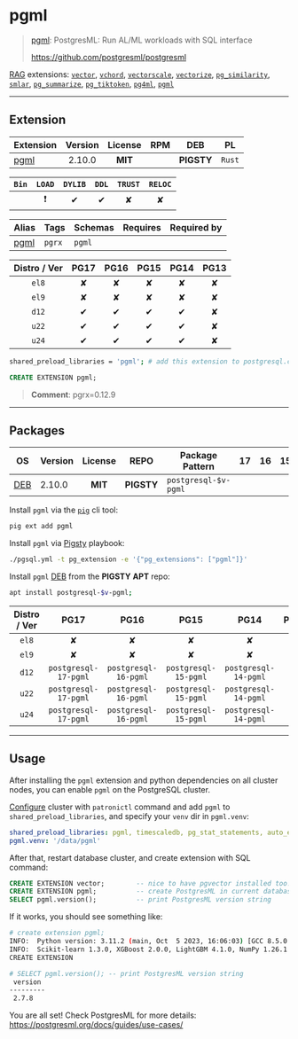 # pgml


> [pgml](https://github.com/postgresml/postgresml): PostgresML: Run AL/ML workloads with SQL interface
>
> https://github.com/postgresml/postgresml





[RAG](/rag) extensions: [`vector`](/vector), [`vchord`](/vchord), [`vectorscale`](/vectorscale), [`vectorize`](/vectorize), [`pg_similarity`](/pg_similarity), [`smlar`](/smlar), [`pg_summarize`](/pg_summarize), [`pg_tiktoken`](/pg_tiktoken), [`pg4ml`](/pg4ml), [`pgml`](/pgml)


-------
## Extension


| Extension | Version | License | RPM | DEB | PL |
|-----------|:-------:|:-------:|:---:|:---:|:--:|
| [pgml](https://github.com/postgresml/postgresml) | 2.10.0 | **<span class="tcblue">MIT</span>** |  | **<span class="tcwarn">PIGSTY</span>** | `Rust` |



| `Bin` | `LOAD` | `DYLIB` | `DDL` | `TRUST` | `RELOC` |
|:-----:|:------:|:-------:|:-----:|:-------:|:-------:|
|  | <span class="tcred">❗</span> | <span class="tcblue">✔</span> | <span class="tcblue">✔</span> | <span class="tcwarn">✘</span> | <span class="tcwarn">✘</span> |



| Alias | Tags | Schemas | Requires | Required by |
|-------|------|---------|----------|-------------|
| [pgml](/pgml) | `pgrx` | `pgml` |  |  |



| Distro / Ver | PG17 | PG16 | PG15 | PG14 | PG13 |
|:------------:|:----:|:----:|:----:|:----:|:----:|
| `el8` | <span class="tcred">✘</span> | <span class="tcred">✘</span> | <span class="tcred">✘</span> | <span class="tcred">✘</span> | <span class="tcred">✘</span> |
| `el9` | <span class="tcred">✘</span> | <span class="tcred">✘</span> | <span class="tcred">✘</span> | <span class="tcred">✘</span> | <span class="tcred">✘</span> |
| `d12` | <span class="tcblue">✔</span> | <span class="tcblue">✔</span> | <span class="tcblue">✔</span> | <span class="tcblue">✔</span> | <span class="tcred">✘</span> |
| `u22` | <span class="tcblue">✔</span> | <span class="tcblue">✔</span> | <span class="tcblue">✔</span> | <span class="tcblue">✔</span> | <span class="tcred">✘</span> |
| `u24` | <span class="tcblue">✔</span> | <span class="tcblue">✔</span> | <span class="tcblue">✔</span> | <span class="tcblue">✔</span> | <span class="tcred">✘</span> |



```bash
shared_preload_libraries = 'pgml'; # add this extension to postgresql.conf
```



```sql
CREATE EXTENSION pgml;
```
> **Comment**: pgrx=0.12.9
-----------


## Packages


| OS | Version | License | REPO | Package Pattern | 17 | 16 | 15 | 14 | 13 | Dependency |
|:--:|---------|:-------:|:----:|-----------------|:--:|:--:|:--:|:--:|:--:|------------|
| [DEB](/deb) | 2.10.0 | **<span class="tcblue">MIT</span>** | **<span class="tcwarn">PIGSTY</span>** | `postgresql-$v-pgml` |  |  |  |  |  |  |



Install `pgml` via the [`pig`](https://github.com/pgsty/pig) cli tool:

```bash
pig ext add pgml
```


Install `pgml` via [Pigsty](https://pigsty.io/docs/pgext/usage/install/) playbook:

```bash
./pgsql.yml -t pg_extension -e '{"pg_extensions": ["pgml"]}'
```


Install `pgml` [DEB](/deb) from the **<span class="tcwarn">PIGSTY</span>** **APT** repo:

```bash
apt install postgresql-$v-pgml;
```




| Distro / Ver | PG17 | PG16 | PG15 | PG14 | PG13 |
|:------------:|:----:|:----:|:----:|:----:|:----:|
| `el8` | <span class="tcred">✘</span> | <span class="tcred">✘</span> | <span class="tcred">✘</span> | <span class="tcred">✘</span> | <span class="tcred">✘</span> |
| `el9` | <span class="tcred">✘</span> | <span class="tcred">✘</span> | <span class="tcred">✘</span> | <span class="tcred">✘</span> | <span class="tcred">✘</span> |
| `d12` | `postgresql-17-pgml` | `postgresql-16-pgml` | `postgresql-15-pgml` | `postgresql-14-pgml` | <span class="tcred">✘</span> |
| `u22` | `postgresql-17-pgml` | `postgresql-16-pgml` | `postgresql-15-pgml` | `postgresql-14-pgml` | <span class="tcred">✘</span> |
| `u24` | `postgresql-17-pgml` | `postgresql-16-pgml` | `postgresql-15-pgml` | `postgresql-14-pgml` | <span class="tcred">✘</span> |





--------

## Usage


After installing the `pgml` extension and python dependencies on all cluster nodes, you can enable `pgml` on the PostgreSQL cluster.

[Configure](https://pigsty.io/docs/pgsql/admin/#config-cluster) cluster with `patronictl` command and add `pgml` to `shared_preload_libraries`, and specify your `venv` dir in `pgml.venv`:

```yaml
shared_preload_libraries: pgml, timescaledb, pg_stat_statements, auto_explain
pgml.venv: '/data/pgml'
```

After that, restart database cluster, and create extension with SQL command:

```sql
CREATE EXTENSION vector;        -- nice to have pgvector installed too!
CREATE EXTENSION pgml;          -- create PostgresML in current database
SELECT pgml.version();          -- print PostgresML version string
```

If it works, you should see something like:

```bash
# create extension pgml;
INFO:  Python version: 3.11.2 (main, Oct  5 2023, 16:06:03) [GCC 8.5.0 20210514 (Red Hat 8.5.0-18)]
INFO:  Scikit-learn 1.3.0, XGBoost 2.0.0, LightGBM 4.1.0, NumPy 1.26.1
CREATE EXTENSION

# SELECT pgml.version(); -- print PostgresML version string
 version
---------
 2.7.8
```

You are all set! Check PostgresML for more details: https://postgresml.org/docs/guides/use-cases/



